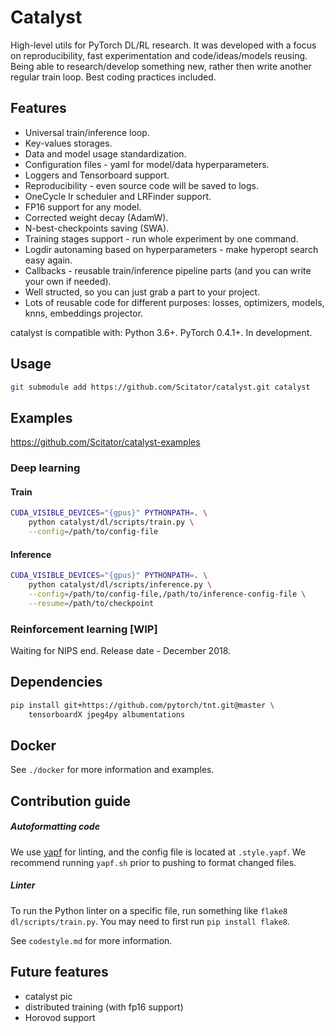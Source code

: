 # Catalyst
High-level utils for PyTorch DL/RL research.
It was developed with a focus on reproducibility, fast experimentation and code/ideas/models reusing.
Being able to research/develop something new, rather then write another regular train loop.
Best coding practices included.

## Features

- Universal train/inference loop.
- Key-values storages.
- Data and model usage standardization.
- Configuration files - yaml for model/data hyperparameters.
- Loggers and Tensorboard support.
- Reproducibility - even source code will be saved to logs.
- OneCycle lr scheduler and LRFinder support.
- FP16 support for any model.
- Corrected weight decay (AdamW).
- N-best-checkpoints saving (SWA).
- Training stages support - run whole experiment by one command.
- Logdir autonaming based on hyperparameters - make hyperopt search easy again.
- Callbacks - reusable train/inference pipeline parts (and you can write your own if needed).
- Well structed, so you can just grab a part to your project.
- Lots of reusable code for different purposes: losses, optimizers, models, knns, embeddings projector.

catalyst is compatible with: Python 3.6+. PyTorch 0.4.1+. In development.

## Usage
```bash
git submodule add https://github.com/Scitator/catalyst.git catalyst
```

## Examples

https://github.com/Scitator/catalyst-examples

### Deep learning

#### Train
```bash
CUDA_VISIBLE_DEVICES="{gpus}" PYTHONPATH=. \
    python catalyst/dl/scripts/train.py \
    --config=/path/to/config-file
```

#### Inference
```bash
CUDA_VISIBLE_DEVICES="{gpus}" PYTHONPATH=. \
    python catalyst/dl/scripts/inference.py \
    --config=/path/to/config-file,/path/to/inference-config-file \
    --resume=/path/to/checkpoint
```

### Reinforcement learning [WIP]

Waiting for NIPS end. Release date - December 2018.

## Dependencies
```bash
pip install git+https://github.com/pytorch/tnt.git@master \
    tensorboardX jpeg4py albumentations
```

## Docker

See `./docker` for more information and examples.


## Contribution guide

##### Autoformatting code

We use [yapf](https://github.com/google/yapf) for linting,
and the config file is located at `.style.yapf`.
We recommend running `yapf.sh` prior to pushing to format changed files.


##### Linter

To run the Python linter on a specific file,
run something like `flake8 dl/scripts/train.py`.
You may need to first run `pip install flake8`.

See `codestyle.md` for more information.


## Future features

- catalyst pic
- distributed training (with fp16 support)
- Horovod support
